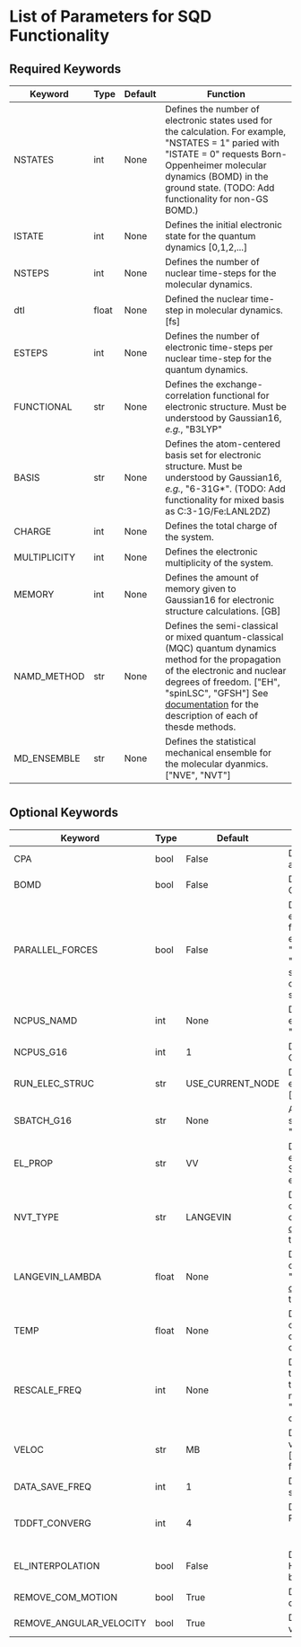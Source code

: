 # List of Parameters for SQD Functionality

[DOCS]: <https://bradenmweight.github.io/SQD/read.html?filename=Documentation.md>

## Required Keywords
| Keyword | Type | Default | Function |
| ------ | ------ | ------ | ------ |
| NSTATES | int | None | Defines the number of electronic states used for the calculation. For example, "NSTATES = 1" paried with "ISTATE = 0" requests Born-Oppenheimer molecular dynamics (BOMD) in the ground state. (TODO: Add functionality for non-GS BOMD.) |
| ISTATE | int | None | Defines the initial electronic state for the quantum dynamics [0,1,2,...] |
| NSTEPS | int | None | Defines the number of nuclear time-steps for the molecular dynamics. |
| dtI | float | None | Defined the nuclear time-step in molecular dynamics. [fs] |
| ESTEPS | int | None | Defines the number of electronic time-steps per nuclear time-step for the quantum dynamics. |
| FUNCTIONAL | str | None | Defines the exchange-correlation functional for electronic structure. Must be understood by Gaussian16, *e.g.*, "B3LYP" |
| BASIS | str | None | Defines the atom-centered basis set for electronic structure. Must be understood by Gaussian16, *e.g.*, "6-31G*". (TODO: Add functionality for mixed basis as C:3-1G/Fe:LANL2DZ) |
| CHARGE | int | None | Defines the total charge of the system. |
| MULTIPLICITY | int | None | Defines the electronic multiplicity of the system. |
| MEMORY | int | None | Defines the amount of memory given to Gaussian16 for electronic structure calculations. [GB] |
| NAMD_METHOD | str | None | Defines the semi-classical or mixed quantum-classical (MQC) quantum dynamics method for the propagation of the electronic and nuclear degrees of freedom. ["EH", "spinLSC", "GFSH"] See [documentation][DOCS] for the description of each of thesde methods. |
| MD_ENSEMBLE | str | None | Defines the statistical mechanical ensemble for the molecular dyanmics. ["NVE", "NVT"] |



#
#
#
## Optional Keywords
| Keyword | Type | Default | Function |
| ------ | ------ | ------ | ------ |
| CPA | bool | False | Determines whether to do the classical path approximation (CPA) for the nuclear forces. |
| BOMD | bool | False | Determines whether to do the Born-Oppenheimer Molecular Dynamics (BOMD). |
| PARALLEL_FORCES | bool | False | Determines whether to parallelize (across excited state) for the calculation of nuclear forces. For example, if there are 5 electronic excited states in the calculation, with "PARALLEL_FORCES = True" and "NCPUS_NAMD  = 5", then SQD will simultaneously run all excited state calculations in parallel, else they will be run in serial.
| NCPUS_NAMD | int | None | Determines the number of CPUs available for excited state parallelization. See "PARALLEL_FORCES". |
| NCPUS_G16 | int | 1 | Determines the number of CPUs available for Gaussian16 electronic structure calculations. |
| RUN_ELEC_STRUC | str | USE_CURRENT_NODE | Determines how to submit Gaussian16 electronic structure calculations. ["USE_CURRENT_NODE","SUBMIT_SBATCH"] |
| SBATCH_G16 | str | None | Absolute file path to Gaussian16 submission script. "RUN_ELEC_STRUC" must be set to "SUBMIT_SBATCH". |
| EL_PROP | str | VV | Determines the time-integrator for the electronic degrees of freedom. ["VV","RK"] See [documentation][DOCS] for the description of each of these methods. |
| NVT_TYPE | str | LANGEVIN | Determines the type of thermal bath in canonical ensemble (*i.e.*, NVT) molecular dynamics. ["LANGEVIN","RESCALE"] See [documentation][DOCS] for the description of each of these methods. |
| LANGEVIN_LAMBDA | float | None | Determines the coupling/friction parameter in classical Langevin molecular dynamics. "NVT_TYPE" must be "LANGEVIN". See [documentation][DOCS] for the description of each of these methods. |
| TEMP | float | None | Determines the target temperature in canonical ensemble (*i.e.*, NVT) molecular dynamics. See [documentation][DOCS] for the description of each of these methods. |
| RESCALE_FREQ | int | None | Determines the frequency in which to rescale the nuclear velocities to achieve the target temperature in canonical ensemble (*i.e.*, NVT) molecular dynamics. "NVT_TYPE" must be "RESCALE". See [documentation][DOCS] for the description of each of these methods. |
| VELOC | str | MB | Determines how the classical nuclear velocities are initialized. ["ZERO","MB","READ"] See [documentation][DOCS] for the description of each of these methods. |
| DATA_SAVE_FREQ | int | 1 | Determines how often the main data are saved to text files. |
| TDDFT_CONVERG | int | 4 | Determines the convergence criteria for the RPA amplitudes. CONV = $$10^{-N}$$ |
| EL_INTERPOLATION | bool | False | Determines whether the electronic Hamiltonian is to be linearly interpolated between nuclear time steps. |
| REMOVE_COM_MOTION | bool | True | Determines whether to remove COM motion during the trajectory. |
| REMOVE_ANGULAR_VELOCITY | bool | True | Determines whether to remove angular velocity during the trajectory. |



